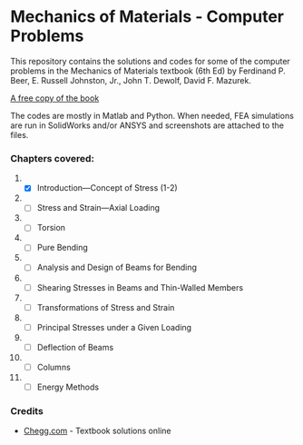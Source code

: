 # Mechanics of Materials - Computer Problems

This repository contains the solutions and codes for some of the computer problems in the Mechanics of Materials textbook (6th Ed) by Ferdinand P. Beer, E. Russell Johnston, Jr., John T. Dewolf, David F. Mazurek.

[A free copy of the book](http://www.pwut.ac.ir/FA/Colleges/Coll1/Files/Mechanics%20of%20materials,%20%20Ferdinand%20Beer%20%20et%20al.%20%E2%80%94%206th%20ed%20%282012%29.pdf)

The codes are mostly in Matlab and Python. When needed, FEA simulations are run in SolidWorks and/or ANSYS and screenshots are attached to the files.

### Chapters covered:

  1. * [x] Introduction—Concept of Stress (1-2)
  
  2. * [ ] Stress and Strain—Axial Loading
  
  3. *  [ ] Torsion
  
  4. * [ ] Pure Bending
  
  5. * [ ] Analysis and Design of Beams for Bending
  
  6. * [ ] Shearing Stresses in Beams and Thin-Walled Members
  
  7. * [ ] Transformations of Stress and Strain
  
  8. * [ ] Principal Stresses under a Given Loading
  
  9. * [ ] Deflection of Beams
  
  10. * [ ] Columns
  
  11. * [ ] Energy Methods
  
### Credits
* [Chegg.com](https://www.Chegg.com) - Textbook solutions online
